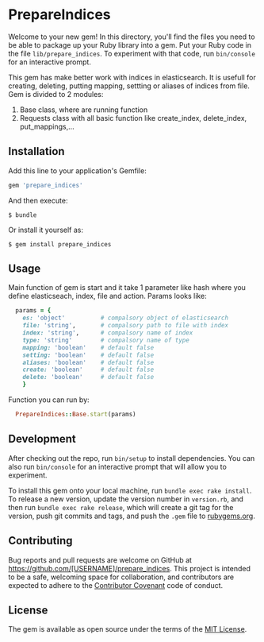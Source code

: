 # PrepareIndices

Welcome to your new gem! In this directory, you'll find the files you need to be able to package up your Ruby library into a gem. Put your Ruby code in the file `lib/prepare_indices`. To experiment with that code, run `bin/console` for an interactive prompt.

This gem has make better work with indices in elasticsearch. It is usefull for creating, deleting, putting mapping, settting or
aliases of indices from file. Gem is divided to 2 modules:
1. Base class, where are running function
2. Requests class with all basic function like create_index, delete_index, put_mappings,...

## Installation

Add this line to your application's Gemfile:

```ruby
gem 'prepare_indices'
```

And then execute:

    $ bundle

Or install it yourself as:

    $ gem install prepare_indices

## Usage

Main function of gem is start and it take 1 parameter like hash where you define
elasticseach, index, file and action. Params looks like:
```ruby
  params = {
    es: 'object'          # compalsory object of elasticsearch
    file: 'string',       # compalsory path to file with index
    index: 'string',      # compalsory name of index
    type: 'string'        # compalsory name of type
    mapping: 'boolean'    # default false
    setting: 'boolean'    # default false
    aliases: 'boolean'    # default false
    create: 'boolean'     # default false
    delete: 'boolean'     # default false
    }
```
Function you can run by:
```ruby
  PrepareIndices::Base.start(params)
```

## Development

After checking out the repo, run `bin/setup` to install dependencies. You can also run `bin/console` for an interactive prompt that will allow you to experiment.

To install this gem onto your local machine, run `bundle exec rake install`. To release a new version, update the version number in `version.rb`, and then run `bundle exec rake release`, which will create a git tag for the version, push git commits and tags, and push the `.gem` file to [rubygems.org](https://rubygems.org).

## Contributing

Bug reports and pull requests are welcome on GitHub at https://github.com/[USERNAME]/prepare_indices. This project is intended to be a safe, welcoming space for collaboration, and contributors are expected to adhere to the [Contributor Covenant](http://contributor-covenant.org) code of conduct.


## License

The gem is available as open source under the terms of the [MIT License](http://opensource.org/licenses/MIT).

